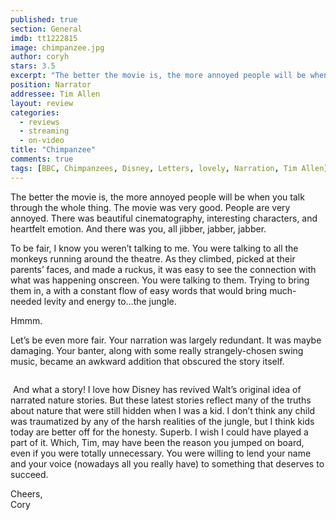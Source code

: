 ```yaml
---
published: true
section: General
imdb: tt1222815
image: chimpanzee.jpg
author: coryh
stars: 3.5
excerpt: "The better the movie is, the more annoyed people will be when you talk through the whole thing. The movie was very good. People are very annoyed. There was beautiful cinematography, interesting characters, and heartfelt emotion. And there was you, all jibber, jabber, jabber."
position: Narrator
addressee: Tim Allen
layout: review
categories:
  - reviews
  - streaming
  - on-video
title: "Chimpanzee"
comments: true
tags: [BBC, Chimpanzees, Disney, Letters, lovely, Narration, Tim Allen]
---
```

<p>The better the movie is, the more annoyed people will be when you talk through the whole thing. The movie was very good. People are very annoyed. There was beautiful cinematography, interesting characters, and heartfelt emotion. And there was you, all jibber, jabber, jabber.</p>
<p>To be fair, I know you weren&#8217;t talking to me. You were talking to all the monkeys running around the theatre. As they climbed, picked at their parents&#8217; faces, and made a ruckus, it was easy to see the connection with what was happening onscreen. You were talking to them. Trying to bring them in, a with a constant flow of easy words that would bring much-needed levity and energy to&hellip;the jungle.</p>
<p>Hmmm.</p>
<p>Let&#8217;s be even more fair. Your narration was largely redundant. It was maybe damaging. Your banter, along with some really strangely-chosen swing music, became an awkward addition that obscured the story itself.</p>
<p><span class="full-image-block ssNonEditable"><span><img src="http://static.squarespace.com/static/5005f6bcc4aa41161b33e89e/5329cf1fe4b07c068ebf74de/5329cf20e4b07c068ebf7c51/1336797586707/chimpanzee-2.jpg" alt="" /></span></span></p>
<p>&nbsp;And what a story! I love how Disney has revived Walt&#8217;s original idea of narrated nature stories. But these latest stories reflect many of the truths about nature that were still hidden when I was a kid. I don&#8217;t think any child was traumatized by any of the harsh realities of the jungle, but I think kids today are better off for the honesty. Superb. I wish I could have played a part of it. Which, Tim, may have been the reason you jumped on board, even if you were totally unnecessary. You were willing to lend your name and your voice (nowadays all you really have) to something that deserves to succeed.</p>
<p>Cheers,<br />Cory</p>
